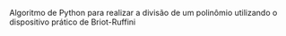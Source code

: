 Algoritmo de Python para realizar a divisão de um polinômio utilizando o dispositivo prático de Briot-Ruffini
